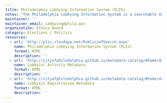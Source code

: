 ```yaml
---
title: Philadelphia Lobbying Information System (PLIS)
notes: "The Philadelphia Lobbying Information System is a searchable database of registered lobbyists, principals and lobbying firms as well as lobbying expenses\r\n\r\nThe data was collected to comply with City Code Chapter 20-1200 (and Board Regulation No. 9) and more generally to provide the public insight as to the outside interests who speak with City government officials to influence policy.  Data was submitted to PLIS by lobbyists, lobbying firms, and principals.  The intended audience for this data is anyone with an interest in the people lobbying City government.  The data collected by PLIS is a public record intended to make the legislative and executive process more transparent by providing the public with a clear picture of all of the outside interests involved in policy discussions."
maintainer: ''
maintainer_email: Lobbying@phila.gov
organization: Ethics Board
category: Elections / Politics
resources:
  - url: 'http://plis.cloudapp.net/Public/wfSearch.aspx'
    name: Philadelphia Lobbying Information System (PLIS)
    format: HTML
    description: ''
  - url: 'http://cityofphiladelphia.github.io/metadata-catalog/#home/datasetdetails/5543868520583086178c4f80/'
    name: Lobbyist Activity Metadata
    format: HTML
    description: ''
  - url: 'http://cityofphiladelphia.github.io/metadata-catalog/#home/datasetdetails/5543868520583086178c4f81/'
    name: Lobbyist Registration Metadata
    format: HTML
    description: ''
---
```

